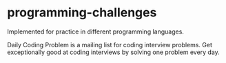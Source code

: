 # programming-challenges
Implemented for practice in different programming languages.

Daily Coding Problem is a mailing list for coding interview problems. Get exceptionally good at coding interviews by solving one problem every day.


